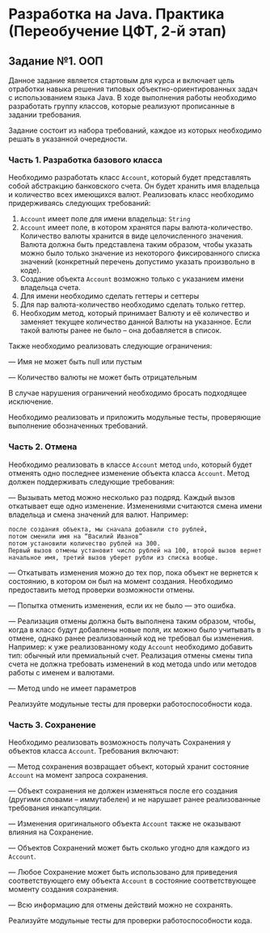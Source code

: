 # Разработка на Java. Практика (Переобучение ЦФТ, 2-й этап)

## Задание №1. ООП

Данное задание является стартовым для курса и включает цель отработки навыка решения типовых объектно-ориентированных задач с использованием языка Java. В ходе выполнения работы необходимо разработать группу классов, которые реализуют прописанные в задании требования.

Задание состоит из набора требований, каждое из которых необходимо решать в указанной очередности.

### Часть 1. Разработка базового класса

Необходимо разработать класс `Account`, который будет представлять собой абстракцию банковского счета. Он будет хранить имя владельца и количество всех имеющихся валют. Реализовать класс необходимо придерживаясь следующих требований:

1. `Account` имеет поле для имени владельца: `String`
2. `Account` имеет поле, в котором хранятся пары валюта-количество. Количество валюты хранится в виде целочисленного значения. Валюта должна быть представлена таким образом, чтобы указать можно было только значение из некоторого фиксированного списка значений (конкретный перечень допустимо указать произвольно в коде).
3. Создание объекта `Account` возможно только с указанием имени владельца счета.
4. Для имени необходимо сделать геттеры и сеттеры
5. Для пар валюта-количество необходимо сделать только геттер.
6. Необходим метод, который принимает Валюту и её количество и заменяет текущее количество данной Валюты на указанное. Если такой валюты ранее не было – она добавляется в список.

Также необходимо реализовать следующие ограничения:

— Имя не может быть null или пустым

— Количество валюты не может быть отрицательным

В случае нарушения ограничений необходимо бросать подходящее исключение.

Необходимо реализовать и приложить модульные тесты, проверяющие выполнение обозначенных требований.

### Часть 2. Отмена

Необходимо реализовать в классе `Account` метод `undo`, который будет отменять одно последнее изменение объекта класса `Account`. Метод должен поддерживать следующие требования:

— Вызывать метод можно несколько раз подряд. Каждый вызов откатывает еще одно изменение. Изменениями считаются смена имени владельца и смена значений для валют. Например:

    после создания объекта, мы сначала добавили сто рублей,
    потом сменили имя на “Василий Иванов”
    потом установили количество рублей на 300.
    Первый вызов отмены установит число рублей на 100, второй вызов вернет начальное имя, третий вызов уберет рубли из списка вообще.

— Откатывать изменения можно до тех пор, пока объект не вернется к состоянию, в котором он был на момент создания. Необходимо предоставить метод проверки возможности отмены.

— Попытка отменить изменения, если их не было — это ошибка.

— Реализация отмены должна быть выполнена таким образом, чтобы, когда в класс будут добавлены новые поля, их можно было учитывать в отмене, однако ранее реализованный код не требовал бы изменения. Например: к уже реализованному коду `Account` необходимо добавить тип: обычный или премиальный счет. Реализация отмены смены типа счета не должна требовать изменений в код метода undo или методов работы с именем и валютами.

— Метод undo не имеет параметров

Реализуйте модульные тесты для проверки работоспособности кода.

### Часть 3. Сохранение

Необходимо реализовать возможность получать Сохранения у объектов класса `Account`. Требования включают:

— Метод сохранения возвращает объект, который хранит состояние `Account` на момент запроса сохранения.

— Объект сохранения не должен изменяться после его создания (другими словами – иммутабелен) и не нарушает ранее реализованные требования инкапсуляции.

— Изменения оригинального объекта `Account` также не оказывают влияния на Сохранение.

— Объектов Сохранений может быть сколько угодно для каждого из `Account`.

— Любое Сохранение может быть использовано для приведения соответствующего ему объекта `Account` в состояние соответствующее моменту создания сохранения.

— Всю информацию для отмены действий можно не сохранять.

Реализуйте модульные тесты для проверки работоспособности кода.